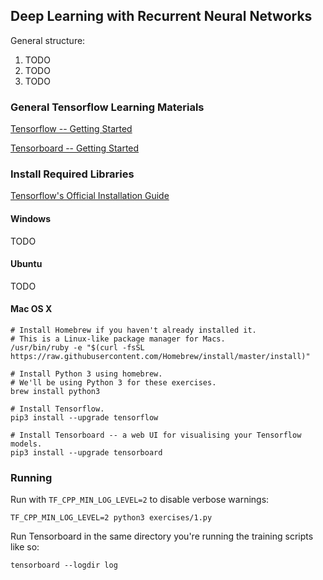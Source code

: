 ## Deep Learning with Recurrent Neural Networks

General structure:

1. TODO
2. TODO
3. TODO

### General Tensorflow Learning Materials

[Tensorflow -- Getting Started](https://www.tensorflow.org/get_started/get_started)

[Tensorboard -- Getting Started](https://www.tensorflow.org/get_started/summaries_and_tensorboard)

### Install Required Libraries

[Tensorflow's Official Installation Guide](https://www.tensorflow.org/install/)

#### Windows

TODO

#### Ubuntu

TODO

#### Mac OS X

```
# Install Homebrew if you haven't already installed it.
# This is a Linux-like package manager for Macs.
/usr/bin/ruby -e "$(curl -fsSL https://raw.githubusercontent.com/Homebrew/install/master/install)"

# Install Python 3 using homebrew.
# We'll be using Python 3 for these exercises.
brew install python3

# Install Tensorflow.
pip3 install --upgrade tensorflow

# Install Tensorboard -- a web UI for visualising your Tensorflow models.
pip3 install --upgrade tensorboard
```

### Running 

Run with `TF_CPP_MIN_LOG_LEVEL=2` to disable verbose warnings:

```
TF_CPP_MIN_LOG_LEVEL=2 python3 exercises/1.py
```

Run Tensorboard in the same directory you're running the training scripts like so:

```
tensorboard --logdir log
```
